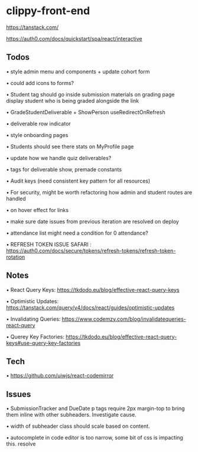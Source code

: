 # clippy-front-end

https://tanstack.com/

https://auth0.com/docs/quickstart/spa/react/interactive


## Todos

• style admin menu and components + update cohort form

• could add icons to forms?

• Student tag should go inside submission materials on grading page
  display student who is being graded alongside the link

• GradeStudentDeliverable + ShowPerson useRedirectOnRefresh

• deliverable row indicator

• style onboarding pages

• Students should see there stats on MyProfile page

• update how we handle quiz deliverables?

• tags for deliverable show, premade constants

• Audit keys (need consistent key pattern for all resources)

• For security, might be worth refactoring how admin and student routes are handled

• on hover effect for links

• make sure date issues from previous iteration are resolved on deploy

• attendance list might need a condition for 0 attendance?

• REFRESH TOKEN ISSUE SAFARI : https://auth0.com/docs/secure/tokens/refresh-tokens/refresh-token-rotation


## Notes

• React Query Keys: https://tkdodo.eu/blog/effective-react-query-keys

• Optimistic Updates: https://tanstack.com/query/v4/docs/react/guides/optimistic-updates

• Invalidating Queries: https://www.codemzy.com/blog/invalidatequeries-react-query

• Querey Key Factories: https://tkdodo.eu/blog/effective-react-query-keys#use-query-key-factories


## Tech

• https://github.com/uiwjs/react-codemirror


## Issues

• SubmissionTracker and DueDate p tags require 2px margin-top to bring them inline with other subheaders. Investigate cause.

• width of subheader class should scale based on content.

• autocomplete in code editor is too narrow, some bit of css is impacting this. resolve